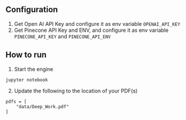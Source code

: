 ## Configuration

1. Get Open AI API Key and configure it as env variable `OPENAI_API_KEY`
2. Get Pinecone API Key and ENV, and configure it as env variable `PINECONE_API_KEY` and `PINECONE_API_ENV`

## How to run

1. Start the engine

```
jupyter notebook
```

2. Update the following to the location of your PDF(s)

```
pdfs = [
    "data/Deep_Work.pdf"
]
```

